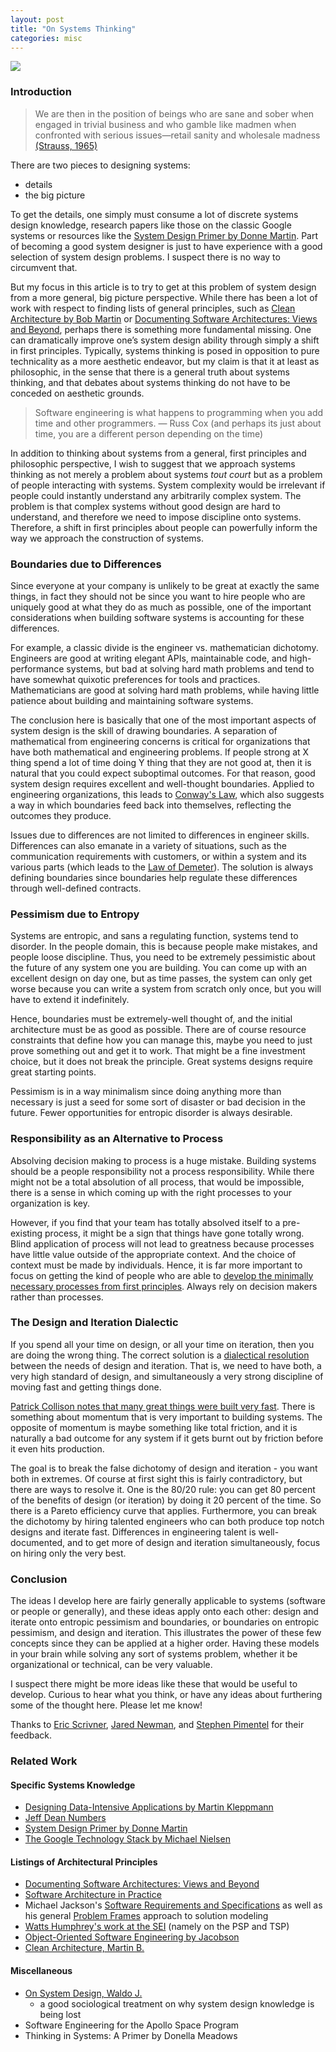 ```yaml
---
layout: post
title: "On Systems Thinking"
categories: misc
---
```


![](http://pilot-projects.org/images/banner/CofP_sketch_banner2.jpg)

### Introduction
> We are then in the position of beings who are sane and sober when engaged in trivial business and who gamble like madmen when confronted with serious issues—retail sanity and wholesale madness [(Strauss, 1965)](https://contemporarythinkers.org/leo-strauss/book/natural-right-and-history/)

There are two pieces to designing systems:

- details
- the big picture

To get the details, one simply must consume a lot of discrete systems design knowledge, research papers like those on the classic Google systems or resources like the [System Design Primer by Donne Martin](https://github.com/donnemartin/system-design-primer). Part of becoming a good system designer is just to have experience with a good selection of system design problems. I suspect there is no way to circumvent that.

But my focus in this article is to try to get at this problem of system design from a more general, big picture perspective. While there has been a lot of work with respect to finding lists of general principles, such as [Clean Architecture by Bob Martin](https://www.amazon.com/Clean-Architecture-Craftsmans-Software-Structure/dp/0134494164) or [Documenting Software Architectures: Views and Beyond](https://www.oreilly.com/library/view/documenting-software-architectures/9780132488617/), perhaps there is something more fundamental missing. One can dramatically improve one’s system design ability through simply a shift in first principles. Typically, systems thinking is posed in opposition to pure technicality as a more aesthetic endeavor, but my claim is that it at least as philosophic, in the sense that there is a general truth about systems thinking, and that debates about systems thinking do not have to be conceded on aesthetic grounds. 


> Software engineering is what happens to programming when you add time and other programmers. — Russ Cox (and perhaps its just about time, you are a different person depending on the time)

In addition to thinking about systems from a general, first principles and philosophic perspective, I wish to suggest that we approach systems thinking as not merely a problem about systems *tout court* but as a problem of people interacting with systems. System complexity would be irrelevant if people could instantly understand any arbitrarily complex system. The problem is that complex systems without good design are hard to understand, and therefore we need to impose discipline onto systems. Therefore, a shift in first principles about people can powerfully inform the way we approach the construction of systems.

### Boundaries due to Differences

Since everyone at your company is unlikely to be great at exactly the same things, in fact they should not be since you want to hire people who are uniquely good at what they do as much as possible, one of the important considerations when building software systems is accounting for these differences.

For example, a classic divide is the engineer vs. mathematician dichotomy. Engineers are good at writing elegant APIs, maintainable code, and high-performance systems, but bad at solving hard math problems and tend to have somewhat quixotic preferences for tools and practices. Mathematicians are good at solving hard math problems, while having little patience about building and maintaining software systems.

The conclusion here is basically that one of the most important aspects of system design is the skill of drawing boundaries. A separation of mathematical from engineering concerns is critical for organizations that have both mathematical and engineering problems. If people strong at X thing spend a lot of time doing Y thing that they are not good at, then it is natural that you could expect suboptimal outcomes. For that reason, good system design requires excellent and well-thought boundaries. Applied to engineering organizations, this leads to [Conway's Law](https://en.wikipedia.org/wiki/Conway%27s_law), which also suggests a way in which boundaries feed back into themselves, reflecting the outcomes they produce.

Issues due to differences are not limited to differences in engineer skills. Differences can also emanate in a variety of situations, such as the communication requirements with customers, or within a system and its various parts (which leads to the [Law of Demeter](https://en.wikipedia.org/wiki/Law_of_Demeter)). The solution is always defining boundaries since boundaries help regulate these differences through well-defined contracts. 

### Pessimism due to Entropy

Systems are entropic, and sans a regulating function, systems tend to disorder. In the people domain, this is because people make mistakes, and people loose discipline. Thus, you need to be extremely pessimistic about the future of any system one you are building. You can come up with an excellent design on day one, but as time passes, the system can only get worse because you can write a system from scratch only once, but you will have to extend it indefinitely. 

Hence, boundaries must be extremely-well thought of, and the initial architecture must be as good as possible. There are of course resource constraints that define how you can manage this, maybe you need to just prove something out and get it to work. That might be a fine investment choice, but it does not break the principle. Great systems designs require great starting points.

Pessimism is in a way minimalism since doing anything more than necessary is just a seed for some sort of disaster or bad decision in the future. Fewer opportunities for entropic disorder is always desirable. 

### Responsibility as an Alternative to Process

Absolving decision making to process is a huge mistake. Building systems should be a people responsibility not a process responsibility. While there might not be a total absolution of all process, that would be impossible, there is a sense in which coming up with the right processes to your organization is key. 

However, if you find that your team has totally absolved itself to a pre-existing process, it might be a sign that things have gone totally wrong. Blind application of process will not lead to greatness because processes have little value outside of the appropriate context. And the choice of context must be made by individuals. Hence, it is far more important to focus on getting the kind of people who are able to [develop the minimally necessary processes from first principles](https://ericscrivner.me/2017/06/software-process-first-principles/). Always rely on decision makers rather than processes.

### The Design and Iteration Dialectic

If you spend all your time on design, or all your time on iteration, then you are doing the wrong thing. The correct solution is a [dialectical resolution](https://www.quora.com/Joe-Lonsdale-what-are-dialectics-and-why-are-they-important-useful) between the needs of design and iteration. That is, we need to have both, a very high standard of design, and simultaneously a very strong discipline of moving fast and getting things done.

[Patrick Collison notes that many great things were built very fast](https://patrickcollison.com/fast). There is something about momentum that is very important to building systems. The opposite of momentum is maybe something like total friction, and it is naturally a bad outcome for any system if it gets burnt out by friction before it even hits production.

The goal is to break the false dichotomy of design and iteration - you want both in extremes. Of course at first sight this is fairly contradictory, but there are ways to resolve it. One is the 80/20 rule: you can get 80 percent of the benefits of design (or iteration) by doing it 20 percent of the time. So there is a Pareto efficiency curve that applies. Furthermore, you can break the dichotomy by hiring talented engineers who can both produce top notch designs and iterate fast. Differences in engineering talent is well-documented, and to get more of design and iteration simultaneously, focus on hiring only the very best.

### Conclusion

The ideas I develop here are fairly generally applicable to systems (software or people or generally), and these ideas apply onto each other: design and iterate onto entropic pessimism and boundaries, or boundaries on entropic pessimism, and design and iteration. This illustrates the power of these few concepts since they can be applied at a higher order. Having these models in your brain while solving any sort of systems problem, whether it be organizational or technical, can be very valuable. 

I suspect there might be more ideas like these that would be useful to develop. Curious to hear what you think, or have any ideas about furthering some of the thought here. Please let me know! 

Thanks to [Eric Scrivner](https://twitter.com/etscrivner), [Jared Newman](https://www.linkedin.com/in/jared-newman-54a57b50/), and [Stephen Pimentel](https://twitter.com/StephenPiment) for their feedback. 

### Related Work

#### Specific Systems Knowledge

- [Designing Data-Intensive Applications by Martin Kleppmann](https://www.amazon.com/Designing-Data-Intensive-Applications-Reliable-Maintainable/dp/1449373321)
- [Jeff Dean Numbers](http://brenocon.com/dean_perf.html)
- [System Design Primer by Donne Martin](https://github.com/donnemartin/system-design-primer)
- [The Google Technology Stack by Michael Nielsen](http://michaelnielsen.org/blog/lecture-course-the-google-technology-stack/)

#### Listings of Architectural Principles

- [Documenting Software Architectures: Views and Beyond](https://www.oreilly.com/library/view/documenting-software-architectures/9780132488617/)
- [Software Architecture in Practice](https://www.amazon.com/Software-Architecture-Practice-3rd-Engineering/dp/0321815734)
- Michael Jackson's [Software Requirements and Specifications](https://www.amazon.com/Software-Requirements-Specifications-Principles-Prejudices/dp/0201877120#:~:text=Software%20Reqiuirements%20and%20Specifications%20is,requirements%20analysis%2C%20specification%20and%20design.) as well as his general [Problem Frames](https://people.csail.mit.edu/dnj/teaching/6898/lecture-notes/session8/slides/mj-problem-frames.pdf) approach to solution modeling
- [Watts Humphrey's work at the SEI](https://resources.sei.cmu.edu/news-events/events/watts/watts.cfm) (namely on the PSP and TSP)
- [Object-Oriented Software Engineering by Jacobson](https://www.amazon.com/Object-Oriented-Software-Engineering-Approach/dp/0201544350)
- [Clean Architecture, Martin B.](https://www.amazon.com/Clean-Architecture-Craftsmans-Software-Structure/dp/0134494164)

#### Miscellaneous

- [On System Design, Waldo J.](https://scholar.harvard.edu/files/waldo/files/ps-2006-6.pdf)
    - a good sociological treatment on why system design knowledge is being lost
- Software Engineering for the Apollo Space Program
- Thinking in Systems: A Primer by Donella Meadows

